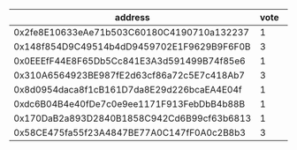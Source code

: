 address|vote|timestamp|signature
---|---|---|---
0x2fe8E10633eAe71b503C60180C4190710a132237|1|1600182931|0xc0a3185346ca4852e5f06fa44495681214f4df26800c53a24775c6414b2608c96f77c940e580d3161ae6b0da332f5829c7d7943aa5eb87b746d89081a1bf73291b
0x148f854D9C49514b4dD9459702E1F9629B9F6F0B|3|1600183517|0x80b8bd65c8c14066e0583e780272975c5041a97c7f991694fb5d8e7cd565464e073ab5d373b8776a625c4652ef293f55079bfffe8cc323095fd0dfa294bc77bf1b
0x0EEEfF44E8F65Db5Cc841E3A3d591499B74f85e6|1|1600183552|0x3cddb0abe7275a2b24dd3d40f718e81c4d87b2d14e3b109fdb784a6cb1cc89d44c8f238782481eb640206630558a96ac47b55dd55a208a5fa611cbdb48b324001c
0x310A6564923BE987fE2d63cf86a72c5E7c418Ab7|3|1600183609|0x986cbac34fef75948db049567f028ef91433bcecaa36cdbdd3b75b28d8385efc5e0c66285762803bee907b18756177d3f64f464b37841ca9f85418cfdbe4e1b91b
0x8d0954daca8f1cB161D7da8E29d226bcaEA4E04f|1|1600184260|0x52012d8d2f75ad5143fc7831498af867f177f87a13de2ec36c07a394b230af936ba77541c9456effc6395d3c0e49a1ea1e2a11c38ba457a489528c0f591949ae1c
0xdc6B04B4e40fDe7c0e9ee1171F913FebDbB4b88B|1|1600184810|0x6a9e259f2281a01d63cb27c5f10e2b0bd4be848d544f447011e9edc0a4eefedf4a9635a0a84d45b914c8b8091559684c9170d50d82f6e6db4ad0c29dba76d4941c
0x170DaB2a893D2840B1858C942Cd6B99cf63b6813|1|1600185133|0x9cfc354ec1fa1647ea1044c685f156c1a1a3372aea76cbf0c7c265d6777c41ff214a014b76a6bd605250441bc4d09461166bcebe11922a6a779f70bca35af6eb1b
0x58CE475fa55f23A4847BE77A0C147fF0A0c2B8b3|3|1600185207|0xe6d06964168ed6431486058b5838011d176ff50623a0be98c2f8aaa6ee0caac108d80c42d7832bcc339691019378096c7f6105b157415fc983d1dcc44fa8980b1c